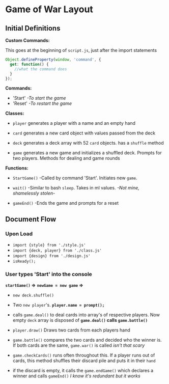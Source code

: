 # Game of War Layout

## Initial Definitions
**Custom Commands:**

This goes at the beginning of `script.js`, just after the import statements

```js
Object.defineProperty(window, 'command', {
  get: function() {
    //what the command does
  }
});
```
**Commands:**
- 'Start' *-To start the game*
- 'Reset' *-To restart the game*

**Classes:**

- `player` generates a player with a name and an empty hand

- `card` generates a new card object with values passed from the deck

- `deck` generates a deck array with 52 `card` objects. has a `shuffle` method

- `game` generates a new game and initializes a shuffled deck. Prompts for two players. Methods for dealing and game rounds

**Functions:**

- `StartGame()` -Called by command 'Start'. Initiates new `game`.

- `wait()` -Similar to bash `sleep`. Takes in ml values. *-Not mine, shamelessly stolen-*

- `gameEnd()` -Ends the game and prompts for a reset

## Document Flow

### Upon Load
- `import {style} from './style.js'`
- `import {deck, player} from './class.js'`
- `import {design} from './design.js'`
- `isReady();`

### User types 'Start' into the console
**`startGame()` =>**
**`newGame = new game` =>**
- `new deck.shuffle()`
- Two `new player`'s. **`player.name = prompt();`**
- calls `game.deal()` to deal cards into array's of respective players. Now empty `deck` array is disposed of
**`game.deal()` calls `game.battle()`**
- `player.draw()` Draws two cards from each players hand
- `game.battle()` compares the two cards and decided who the winner is. If both cards are the same, `game.war()` is called *isn't that scary*

- `game.checkCards()` runs often throughout this. If a player runs out of cards, this method shuffles their discard pile and puts it in their `hand`
- if the discard is empty, it calls the `game.endGame()` which declares a winner and calls `gameEnd()` *I know it's redundant but it works*
